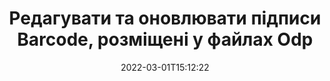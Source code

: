 ---
############################# Static ############################
layout: "auto-gen-signature"
date: 2022-03-01T15:12:22
draft: false
operation: Update
signaturetype: Barcode
fileformat: Odp
productName: .NET
lang: uk
productCode: net
otherformats: pdf doc docx docm dot dotm dotx odt ott rtf xls xlsx xlsm xlsb csv ods ots xltx xltm ppt pptx pps ppsx odp otp potx potm pptm ppsm
breadcrumb: Put Barcode signature on Odp for C#

############################# Head ############################
head_title: "Оновіть підписи Barcode у файлах Odp за допомогою C#"
head_description: "Використовуйте простий і легкий для розуміння код .NET для оновлення підписів Barcode у підписаних документах Odp."

############################# Header ############################
title: "Редагувати та оновлювати підписи Barcode, розміщені у файлах Odp"
description: "API для .NET забезпечує функціональність для оновлення підписів Barcode у документах Odp. Швидко й легко оновлюйте електронні підписи у своїх документах Odp за допомогою кількох рядків коду C#."
bg_image: "https://cms.admin.containerize.com/templates/aspose/App_Themes/V3/images/bg/header1.png"
bg_overlay: false
button:
    enable: true

############################# SubMenu ############################
submenu:
    enable: true

    left:
        img_alt: "GroupDocs.Signature for .NET"
        image: "https://cms.admin.containerize.com/templates/groupdocs/images/product-logos/90x90-noborder/groupdocs-signature-net.png"
        product: "GroupDocs.Signature"
        platform: ".NET"



############################# About ############################
about:
    enable: true
    title: "Дізнайтеся про функції API GroupDocs.Signature for .NET"
    content: |
        Функціональність API [GroupDocs.Signature for .NET](https://products.groupdocs.com/signature/net/) містить широкий вибір засобів для обробки у форматах документів на вимогу за допомогою електронних підписів. Підтримується широкий спектр електронних підписів, таких як тексти, зображення, цифрові сертифікати, штрих-коди, QR-коди, штампи або метадані. Клієнти можуть додавати, видаляти, редагувати, перевіряти або шукати цифрові підписи в PDF-файлах, документах MS Word, робочих книгах MS Excel, презентаціях MS PowerPoint, файлах Adobe Photoshop і різних форматах зображень. Доступні численні корисні функції та налаштування.
    

############################# Steps ############################
steps:
    enable: true
    title_left: "Як змінити підписи Barcode у вашому документі Odp"
    content_left: |
        [GroupDocs.Signature for .NET](https://products.groupdocs.com/signature/net/) містить такі корисні функції, як оновлення підписів Barcode, розміщених у документах Odp. Це дозволяє змінювати функції підписів без додаткового коду.
        
        * Для початку створіть об’єкт Signature, передаючи як шлях параметра конструктора до документа, який має бути оновлений.
        * Потім створіть відповідний конкретний об’єкт підпису та налаштуйте його ідентифікатор і властивості, які потрібно змінити.
        * Нарешті, викликайте метод оновлення підпису, передаючи певний об’єкт підпису.
        * Процес оновлення результатів до вашого повідомлення.

    title_right: "Системні вимоги"
    content_right: |
        GroupDocs.Signature for .NET підтримуються на всіх основних платформах і операційних системах. Перш ніж виконувати наведений нижче код, переконайтеся, що у вашій системі встановлено такі передумови.

        * Операційні системи: Microsoft Windows, Linux, MacOS
        * Середовища розробки: Microsoft Visual Studio, Xamarin, MonoDevelop
        * Frameworks: .NET Framework, .NET Standard, .NET Core, Mono
        * Завантажте останню версію GroupDocs.Signature for .NET з [Nuget](https://www.nuget.org/packages/groupdocs.signature)
         
    code: |
        ```csharp    
                
        // Set up input Odp file
        string filePath = "input.odp";

        // Instantiate Signature for input file
        using (GroupDocs.Signature.Signature signature = new GroupDocs.Signature.Signature(filePath))
        {
                // Id of signature which is supposed to be updated
                // such Id might be got as a result of search operation
                string id = "07f83369-318b-41ad-a843-732417b912c2";

                // provide signature features to update
                // set up particular signature id
                BarcodeSignature signatureToUpdate = new BarcodeSignature(id)
                {
                    // specify signature width
                    Width = 300,
                    // specify signature height
                    Height = 50,
                    // set left position
                    Left = 80,
                    // set top position
                    Top = 100
                };

                // update signature
                bool updateResult = signature.Update(signatureToUpdate);

                // process updation result
                if (updateResult)
                {
                    Console.WriteLine("Signature was updated successfully!");
                }
        }
        ```

############################# Demos ############################
demos:
    enable: true
    title: "Оновлення підписів Barcode на сторінках документа – демонстрація в реальному часі"
    content: |
       Відредагуйте різні електронні підписи документа Odp прямо зараз, відвідавши веб-сайт [GroupDocs.Signature App](https://products.groupdocs.app/signature/family).          

############################# More Formats ############################
more_formats:
    enable: true
    title: "Оновіть різні підписи Barcode через C#"
    content: |
        "Редагування цифрових підписів, які розміщені в документах різних форматів. Оновіть дані підписів без додаткового коду."
    format: 
       
       
back_to_top:
    enable: true
---